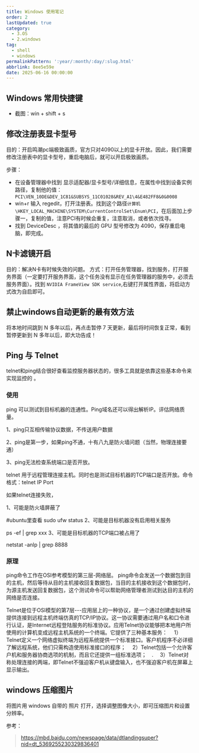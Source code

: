 ```yaml
---
title: Windows 使用笔记
order: 2
lastUpdated: true
category:
  - 3.OS
  - 2.windows
tag:
  - shell
  - windows
permalinkPattern: ':year/:month/:day/:slug.html'
abbrlink: 8ee5e59e
date: 2025-06-16 00:00:00
---
```


## Windows 常用快捷键

- 截图：win + shift + s

## 修改注册表显卡型号
目的：开启鸣潮pc端极致画质，官方只对4090以上的显卡开放。因此，我们需要修改注册表中的显卡型号，重启电脑后，就可以开启极致画质。

步骤：
- 在设备管理器中找到 显示适配器/显卡型号/详细信息，在属性中找到设备实例路径，复制他的值：`PCI\VEN_10DE&DEV_1C81&SUBSYS_11C01028&REV_A1\4&E482FF8&0&0008`
- win+r 输入 regedit，打开注册表。找到这个路径`计算机\HKEY_LOCAL_MACHINE\SYSTEM\CurrentControlSet\Enum\PCI`，在后面加上步骤一，复制的值，注意PCI有时候会重复，注意取消，或者依次找寻。
- 找到 DeviceDesc ，将其值的最后的 GPU 型号修改为 4090，保存重启电脑，即完成。

## N卡滤镜开启
目的：解决N卡有时候失效的问题。
方式：打开任务管理器，找到服务，打开服务界面（一定要打开服务界面，这个任务没有显示在任务管理器的服务中，必须去服务界面）。找到 `NVIDIA FrameView SDK service`,右键打开属性界面，将启动方式改为自启即可。

## 禁止windows自动更新的最有效方法
将本地时间跳到 N 多年以后，再点击暂停 7 天更新，最后将时间恢复正常，看到暂停更新到 N 多年以后，即大功告成！


## Ping 与 Telnet

telnet和ping结合很好查看监控服务器状态的，很多工具就是依靠这些基本命令来实现监控的 。
### 使用
ping 可以测试到目标机器的连通性。Ping域名还可以得出解析IP。评估网络质量。

1、ping只互相传输协议数据，不传送用户数据

2、ping是第一步，如果ping不通，十有八九是防火墙问题（当然，物理连接要通）

3、ping无法检查系统端口是否开放。

telnet 用于远程管理连接主机。同时也是测试目标机器的TCP端口是否开放。命令格式：telnet IP Port

如果telnet连接失败，

1、可能是防火墙屏蔽了

#ubuntu里查看
sudo ufw status
2、可能是目标机器没有启用相关服务

ps -ef | grep xxx
3、可能是目标机器的TCP端口被占用了

netstat -anlp | grep 8888

### 原理
ping命令工作在OSI参考模型的第三层-网络层。
ping命令会发送一个数据包到目的主机，然后等待从目的主机接收回复数据包，当目的主机接收到这个数据包时，为源主机发送回复数据包，这个测试命令可以帮助网络管理者测试到达目的主机的网络是否连接。

Telnet是位于OSI模型的第7层---应用层上的一种协议，是一个通过创建虚拟终端提供连接到远程主机终端仿真的TCP/IP协议。这一协议需要通过用户名和口令进行认证，是Internet远程登陆服务的标准协议。应用Telnet协议能够把本地用户所使用的计算机变成远程主机系统的一个终端。它提供了三种基本服务：　
1）Telnet定义一个网络虚拟终端为远程系统提供一个标准接口。客户机程序不必详细了解远程系统，他们只需构造使用标准接口的程序；　
2）Telnet包括一个允许客户机和服务器协商选项的机制，而且它还提供一组标准选项；　.　
3）Telnet对称处理连接的两端，即Telnet不强迫客户机从键盘输入，也不强迫客户机在屏幕上显示输出。


## windows 压缩图片

将图片用 windows 自带的 照片 打开，选择调整图像大小，即可压缩图片和设置分辨率。

参考：
> https://mbd.baidu.com/newspage/data/dtlandingsuper?nid=dt_5369255230329836401